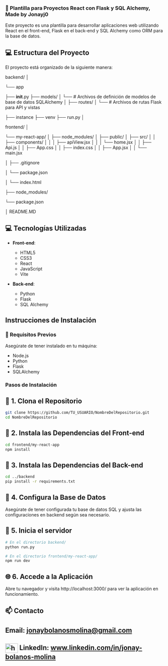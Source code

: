 ### :rocket: Plantilla para Proyectos React con Flask y SQL Alchemy, Made by Jonayj0

Este proyecto es una plantilla para desarrollar aplicaciones web utilizando React en el front-end, Flask en el back-end y SQL Alchemy como ORM para la base de datos.

## :computer: Estructura del Proyecto

El proyecto está organizado de la siguiente manera:

backend/
│

└── app

 ├── __init__.py
 ├── models/
 │ └── # Archivos de definición de modelos de base de datos SQLAlchemy
 │
 ├── routes/
 │ └── # Archivos de rutas Flask para API y vistas
 
├── instance
├── venv
├── run.py
│

frontend/
│

└── my-react-app/
│ ├── node_modules/
│ ├── public/
│ ├── src/
│ │ ├── components/
│ │ │ ├── apiView.jsx
│ │ │ └── home.jsx
│ │ ├── Api.js
│ │ ├── App.css
│ │ ├── index.css
│ │ ├── App.jsx
│ │ └── main.jsx

│ ├── .gitignore

│ └── package.json

│ └── index.html

├── node_modules/

└── package.json

│
README.MD


## 💻 Tecnologías Utilizadas

- **Front-end**:
  - HTML5
  - CSS3
  - React
  - JavaScript
  - Vite

- **Back-end**:
  - Python
  - Flask
  - SQL Alchemy

## Instrucciones de Instalación

### 📝 Requisitos Previos

Asegúrate de tener instalado en tu máquina:

- Node.js
- Python
- Flask
- SQLAlchemy

### Pasos de Instalación

## 📝 1. Clona el Repositorio

   ```bash
   git clone https://github.com/TU_USUARIO/NombreDelRepositorio.git
   cd NombreDelRepositorio
   ```

## 📝 2. Instala las Dependencias del Front-end
```bash
cd frontend/my-react-app
npm install
```

## 📝 3. Instala las Dependencias del Back-end
```bash
cd ../backend
pip install -r requirements.txt
```

## 📝 4. Configura la Base de Datos

Asegúrate de tener configurada tu base de datos SQL y ajusta las configuraciones en backend según sea necesario.

## 📝 5. Inicia el servidor

```bash
# En el directorio backend/
python run.py

# En el directorio frontend/my-react-app/
npm run dev
```

## 🌐 6. Accede a la Aplicación

Abre tu navegador y visita http://localhost:3000/ para ver la aplicación en funcionamiento.

## 📫 Contacto
## Email: jonaybolanosmolina@gmail.com
## <a href="https://www.linkedin.com/in/jonay-bolanos-molina/" target="blank"><img align="center" src="https://raw.githubusercontent.com/rahuldkjain/github-profile-readme-generator/master/src/images/icons/Social/linked-in-alt.svg" alt="https://www.linkedin.com/in/jonay-bolanos-molina/" height="30" width="40" /></a> LinkedIn: www.linkedin.com/in/jonay-bolanos-molina
